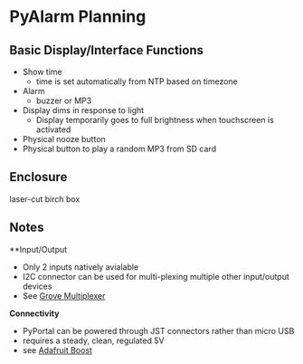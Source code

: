 # PyAlarm Planning

## Basic Display/Interface Functions
* Show time
  * time is set automatically from NTP based on timezone
* Alarm
  * buzzer or MP3
* Display dims in response to light
  * Display temporarily goes to full brightness when touchscreen is activated
* Physical nooze button
* Physical button to play a random MP3 from SD card 

## Enclosure
laser-cut birch box

## Notes
**Input/Output
* Only 2 inputs natively avialable 
 * I2C connector can be used for multi-plexing multiple other input/output devices
 * See [Grove Multiplexer](https://www.kiwi-electronics.nl/nl/grove-8-channel-i2c-multiplexer-i2c-hub-tca9548a-10023?language=nl-nl&currency=EUR&gclid=Cj0KCQjwv5uKBhD6ARIsAGv9a-xhyaoCvmtyrrJM-ZgV2S13VDWcPluiJPzghdPwEd95_w9yCTiDhtMaAnB8EALw_wcB)

**Connectivity**
* PyPortal can be powered through JST connectors rather than micro USB
 * requires a steady, clean, regulated 5V 
 * see [Adafruit Boost](https://www.kiwi-electronics.nl/nl/lipo-rider-plus-charger-booster-5v-2-4a-usb-type-c-9960?search=boost)

